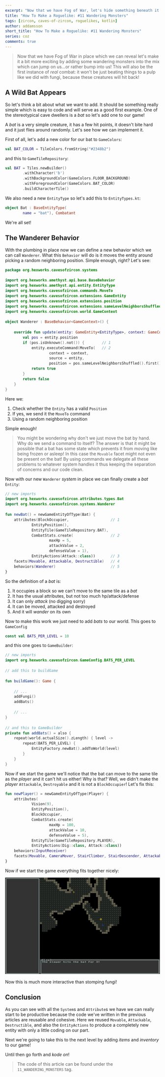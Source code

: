 ```yaml
---
excerpt: "Now that we have Fog of War, let's hide something beneath it: a wondering monster!"
title: "How To Make a Roguelike: #11 Wandering Monsters"
tags: [zircon, caves-of-zircon, roguelikes, kotlin]
author: addamsson
short_title: "How To Make a Roguelike: #11 Wandering Monsters"
series: coz
comments: true
---
```


> Now that we have Fog of War in place which we can reveal let's make it a bit more exciting by
adding some wandering monsters into the mix which can jump on us...or rather bump into us! This
will also be the first instance of *real* combat: it won't be just beating things to a pulp
like we did with fungi, because these creatures will hit back!

## A Wild Bat Appears

So let's think a bit about what we want to add. It should be something really simple which is easy to
code and will serve as a good first example. One of the stereotypical cave dwellers is
a *bat* so let's add one to our game!

A *bat* is a very simple creature, it has a few hit points, it doesn't bite hard and it just flies
around randomly. Let's see how we can implement it.

First of all, let's add a new color for our bat to `GameColors`:

```kotlin
val BAT_COLOR = TileColors.fromString("#2348b2")
```

and this to `GameTileRepository`:

```kotlin
val BAT = Tiles.newBuilder()
        .withCharacter('b')
        .withBackgroundColor(GameColors.FLOOR_BACKGROUND)
        .withForegroundColor(GameColors.BAT_COLOR)
        .buildCharacterTile()
```

We also need a new `EntityType` so let's add this to `EntityTypes.kt`:

```kotlin
object Bat : BaseEntityType(
        name = "bat"), Combatant
```

We're all set!

## The Wanderer Behavior

With the plumbing in place now we can define a new behavior which we can call `Wanderer`. What this `Behavior` will
do is it moves the entity around picking a random neighboring position. Simple enough, right? Let's see:

```kotlin
package org.hexworks.cavesofzircon.systems

import org.hexworks.amethyst.api.base.BaseBehavior
import org.hexworks.amethyst.api.entity.EntityType
import org.hexworks.cavesofzircon.commands.MoveTo
import org.hexworks.cavesofzircon.extensions.GameEntity
import org.hexworks.cavesofzircon.extensions.position
import org.hexworks.cavesofzircon.extensions.sameLevelNeighborsShuffled
import org.hexworks.cavesofzircon.world.GameContext

object Wanderer : BaseBehavior<GameContext>() {

    override fun update(entity: GameEntity<EntityType>, context: GameContext): Boolean {
        val pos = entity.position
        if (pos.isUnknown().not()) {        // 1
            entity.executeCommand(MoveTo(   // 2
                    context = context,
                    source = entity,
                    position = pos.sameLevelNeighborsShuffled().first()))   // 3
            return true
        }
        return false
    }
}
```

Here we:

1. Check whether the `Entity` has a valid `Position`
2. If yes, we send it the `MoveTo` command
3. Using a random neighboring position

Simple enough!

> You might be wondering why don't we just move the bat by hand. Why do we send a command to itself?
The answer is that it might be possible that a bat has some state which prevents it from moving like
being frozen or asleep! In this case the `Movable` facet might not even be present on the bat! By
using commands we delegate all these problems to whatever system handles it thus keeping the separation
of concerns and our code clean.

Now with our new `Wanderer` *system* in place we can finally create a *bat* `Entity`:

```kotlin
// new imports
import org.hexworks.cavesofzircon.attributes.types.Bat
import org.hexworks.cavesofzircon.systems.Wanderer

fun newBat() = newGameEntityOfType(Bat) {
    attributes(BlockOccupier,                   // 1
            EntityPosition(),
            EntityTile(GameTileRepository.BAT),
            CombatStats.create(                 // 2
                    maxHp = 5,
                    attackValue = 2,
                    defenseValue = 1),
            EntityActions(Attack::class))       // 3
    facets(Movable, Attackable, Destructible)   // 4
    behaviors(Wanderer)                         // 5
}
```

So the definition of a *bat* is:

1. It occupies a block so we can't move to the same tile as a *bat*
2. It has the usual attributes, but not too much hp/attack/defense
3. It can only *attack* (no digging sorry)
4. It can be moved, attacked and destroyed
5. And it will *wander* on its own

Now to make this work we just need to add *bats* to our world. This goes to `GameConfig`

```kotlin
const val BATS_PER_LEVEL = 10
```

and this one goes to `GameBuilder`:

```kotlin
// new imports
import org.hexworks.cavesofzircon.GameConfig.BATS_PER_LEVEL

// add this to buildGame

fun buildGame(): Game {

    // ...
    addFungi()
    addBats()

    // ...
}

// and this to GameBuilder
private fun addBats() = also {
    repeat(world.actualSize().zLength) { level ->
        repeat(BATS_PER_LEVEL) {
            EntityFactory.newBat().addToWorld(level)
        }
    }
}
```

Now if we start the game we'll notice that the bat can move to the same tile as the *player* and it can't hit us either!
Why is that? Well, we didn't make the *player* `Attackable`, `Destroyable` and it is not a `BlockOccupier`! Let's fix this:

```kotlin
fun newPlayer() = newGameEntityOfType(Player) {
    attributes(
            Vision(9),
            EntityPosition(),
            BlockOccupier,
            CombatStats.create(
                    maxHp = 100,
                    attackValue = 10,
                    defenseValue = 5),
            EntityTile(GameTileRepository.PLAYER),
            EntityActions(Dig::class, Attack::class))
    behaviors(InputReceiver)
    facets(Movable, CameraMover, StairClimber, StairDescender, Attackable, Destructible)
}
```

Now if we start the game everything fits together nicely:

![Killing Bats](/assets/img/killing_bats.gif)

Now this is much more interactive than stomping fungi!

## Conclusion

As you can see with all the `System`s and `Attribute`s we have we can really start to be productive because the
code we've written in the previous articles are reusable and cohesive. Here we reused `Movable`, `Attackable`,
`Destructible`, and also the `EntityActions` to produce a completely new entity with only a little coding on
our part.

Next we're going to take this to the next level by adding *items* and *inventory* to our game!

Until then go forth and *kode on*!
 
> The code of this article can be found under the `11_WANDERING_MONSTERS` tag.
